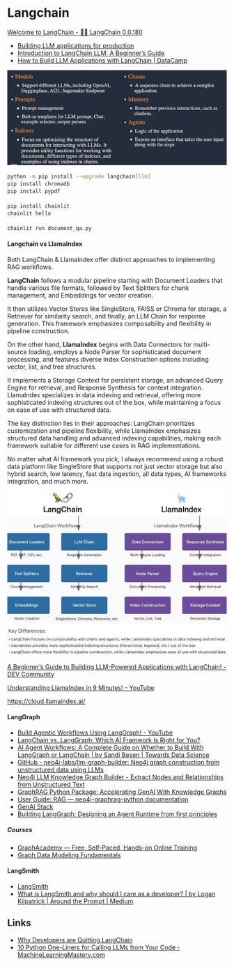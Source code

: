# Langchain

[Welcome to LangChain - 🦜🔗 LangChain 0.0.180](https://python.langchain.com/en/latest/index.html)

- [Building LLM applications for production](https://huyenchip.com/2023/04/11/llm-engineering.html)
- [Introduction to LangChain LLM: A Beginner’s Guide](https://www.makeuseof.com/langchain-llm-introduction/)
- [How to Build LLM Applications with LangChain | DataCamp](https://www.datacamp.com/tutorial/how-to-build-llm-applications-with-langchain)

![Langchain Modules](../../media/Screenshot%202024-04-16%20at%207.02.28%20PM.jpg)

```bash
python -m pip install --upgrade langchain[llm]
pip install chromadb
pip install pypdf

pip install chainlit
chainlit hello

chainlit run document_qa.py
```

#### Langchain vs LlamaIndex

Both LangChain & LlamaIndex offer distinct approaches to implementing RAG workflows.

**LangChain** follows a modular pipeline starting with Document Loaders that handle various file formats, followed by Text Splitters for chunk management, and Embeddings for vector creation.

It then utilizes Vector Stores like SingleStore, FAISS or Chroma for storage, a Retriever for similarity search, and finally, an LLM Chain for response generation. This framework emphasizes composability and flexibility in pipeline construction.

On the other hand, **LlamaIndex** begins with Data Connectors for multi-source loading, employs a Node Parser for sophisticated document processing, and features diverse Index Construction options including vector, list, and tree structures.

It implements a Storage Context for persistent storage, an advanced Query Engine for retrieval, and Response Synthesis for context integration. LlamaIndex specializes in data indexing and retrieval, offering more sophisticated indexing structures out of the box, while maintaining a focus on ease of use with structured data.

The key distinction lies in their approaches: LangChain prioritizes customization and pipeline flexibility, while LlamaIndex emphasizes structured data handling and advanced indexing capabilities, making each framework suitable for different use cases in RAG implementations.

No matter what AI framework you pick, I always recommend using a robust data platform like SingleStore that supports not just vector storage but also hybrid search, low latency, fast data ingestion, all data types, AI frameworks integration, and much more.

![image](../../media/Pasted%20image%2020241118181518.jpg)

[A Beginner’s Guide to Building LLM-Powered Applications with LangChain! - DEV Community](https://dev.to/pavanbelagatti/a-beginners-guide-to-building-llm-powered-applications-with-langchain-2d6e)

[Understanding LlamaIndex in 9 Minutes! - YouTube](https://www.youtube.com/watch?v=lOic_3bcxT8)

https://cloud.llamaindex.ai/

#### LangGraph

- [Build Agentic Workflows Using LangGraph! - YouTube](https://www.youtube.com/watch?v=QblpBsipCwM)
- [LangChain vs. LangGraph: Which AI Framwork Is Right for You?](https://www.curotec.com/insights/langchain-vs-langgraph-framework-comparison/)
- [AI Agent Workflows: A Complete Guide on Whether to Build With LangGraph or LangChain | by Sandi Besen | Towards Data Science](https://towardsdatascience.com/ai-agent-workflows-a-complete-guide-on-whether-to-build-with-langgraph-or-langchain-117025509fa0)
- [GitHub - neo4j-labs/llm-graph-builder: Neo4j graph construction from unstructured data using LLMs](https://github.com/neo4j-labs/llm-graph-builder)
- [Neo4j LLM Knowledge Graph Builder - Extract Nodes and Relationships from Unstructured Text](https://neo4j.com/labs/genai-ecosystem/llm-graph-builder/)
- [GraphRAG Python Package: Accelerating GenAI With Knowledge Graphs](https://neo4j.com/blog/graphrag-python-package/)
- [User Guide: RAG — neo4j-graphrag-python documentation](https://neo4j.com/docs/neo4j-graphrag-python/current/user_guide_rag.html#retriever-configuration)
- [GenAI Stack](https://neo4j.com/labs/genai-ecosystem/genai-stack/)
- [Building LangGraph: Designing an Agent Runtime from first principles](https://blog.langchain.com/building-langgraph/)

##### Courses

- [GraphAcademy — Free, Self-Paced, Hands-on Online Training](https://graphacademy.neo4j.com/)
- [Graph Data Modeling Fundamentals](https://graphacademy.neo4j.com/courses/modeling-fundamentals/)

#### LangSmith

- [LangSmith](https://www.langchain.com/langsmith)
- [What is LangSmith and why should I care as a developer? | by Logan Kilpatrick | Around the Prompt | Medium](https://medium.com/around-the-prompt/what-is-langsmith-and-why-should-i-care-as-a-developer-e5921deb54b5)

## Links

- [Why Developers are Quitting LangChain](https://analyticsindiamag.com/ai-features/why-developers-are-quitting-langchain/)
- [10 Python One-Liners for Calling LLMs from Your Code - MachineLearningMastery.com](https://machinelearningmastery.com/10-python-one-liners-for-calling-llms-from-your-code/)
